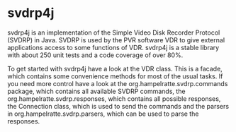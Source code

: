 svdrp4j
=================

svdrp4j is an implementation of the Simple Video Disk Recorder Protocol (SVDRP) in Java. SVDRP is used by the PVR software VDR to give external applications 
access to some functions of VDR. svdrp4j is a stable library with about 250 unit tests and a code coverage of over 80%.

To get started with svdrp4j have a look at the VDR class. This is a facade, which contains some convenience methods for most of the usual tasks. If you need
more control have a look at the org.hampelratte.svdrp.commands package, which contains all available SVDRP commands, the org.hampelratte.svdrp.responses, 
which contains all possible responses, the Connection class, which is used to send the commands and the parsers in org.hampelratte.svdrp.parsers, which can
be used to parse the responses.